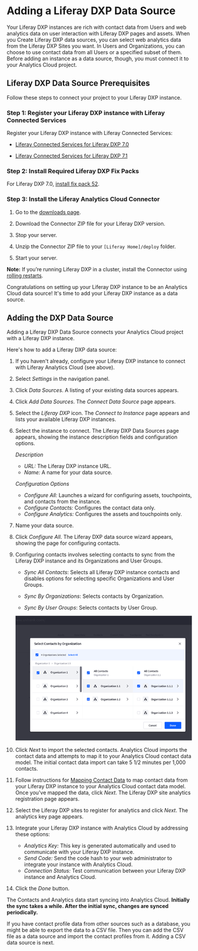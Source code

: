 # Adding a Liferay DXP Data Source [](id=adding-a-liferay-dxp-data-source)

Your Liferay DXP instances are rich with contact data from Users and web
analytics data on user interaction with Liferay DXP pages and assets. When you
Create Liferay DXP data sources, you can select web analytics data from the
Liferay DXP Sites you want. In Users and Organizations, you can choose to use
contact data from all Users or a specified subset of them. Before adding an
instance as a data source, though, you must connect it to your Analytics Cloud
project. 

## Liferay DXP Data Source Prerequisites [](id=liferay-dxp-data-source-prerequisites)

Follow these steps to connect your project to your Liferay DXP instance.

### Step 1: Register your Liferay DXP instance with Liferay Connected Services [](id=step-1-register-your-liferay-dxp-instance-with-liferay-connected-services)

Register your Liferay DXP instance with Liferay Connected Services:

- [Liferay Connected Services for Liferay DXP 7.0](https://customer.liferay.com/documentation/7.0/deploy/-/official_documentation/deployment/managing-liferay-with-liferay-connected-services) 

- [Liferay Connected Services for Liferay DXP 7.1](https://customer.liferay.com/documentation/7.1/deploy/-/official_documentation/deployment/managing-liferay-dxp-with-liferay-connected-services)

### Step 2: Install Required Liferay DXP Fix Packs [](id=step-2-install-required-liferay-dxp-fix-packs)

For Liferay DXP 7.0, 
[install fix pack 52](https://customer.liferay.com/documentation/7.0/deploy/-/official_documentation/deployment/patching-liferay). 

### Step 3: Install the Liferay Analytics Cloud Connector [](id=step-3-install-the-liferay-analytics-cloud-connector)

1. Go to the
[downloads page](https://web.liferay.com/group/customer/dxp/downloads/analytics-cloud). 

2. Download the Connector ZIP file for your Liferay DXP version.

3. Stop your server. 

4. Unzip the Connector ZIP file to your `[Liferay Home]/deploy` folder.

5. Start your server.

**Note:** If you’re running Liferay DXP in a cluster, install the Connector 
using 
[rolling restarts](https://customer.liferay.com/documentation/7-1/deploy/-/official_documentation/deployment/using-rolling-restarts). 

Congratulations on setting up your Liferay DXP instance to be an Analytics Cloud
data source! It's time to add your Liferay DXP instance as a data source. 

## Adding the DXP Data Source [](id=adding-the-dxp-data-source)

Adding a Liferay DXP Data Source connects your Analytics Cloud project with
a Liferay DXP instance. 

Here's how to add a Liferay DXP data source:

1.  If you haven't already, configure your Liferay DXP instance to connect with
    Liferay Analytics Cloud (see above).

2.  Select *Settings* in the navigation panel.

3.  Click *Data Sources*. A listing of your existing data sources appears.

4.  Click *Add Data Sources*. The *Connect Data Source* page appears. 

5.  Select the *Liferay DXP* icon. The *Connect to Instance* page appears and
    lists your available Liferay DXP instances. 

6.  Select the instance to connect. The Liferay DXP Data Sources page appears, 
    showing the instance description fields and configuration options. 

    *Description*

    - *URL:* The Liferay DXP instance URL.
    - *Name:* A name for your data source. 

    *Configuration Options*

    - *Configure All:* Launches a wizard for configuring assets, touchpoints, 
    and contacts from the instance. 
    - *Configure Contacts:* Configures the contact data only.
    - *Configure Analytics:* Configures the assets and touchpoints only.

7.  Name your data source.

8.  Click *Configure All*. The Liferay DXP data source wizard appears, showing
    the page for configuring contacts. 

9.  Configuring contacts involves selecting contacts to sync from the Liferay
    DXP instance and its Organizations and User Groups. 

    - *Sync All Contacts*: Selects all Liferay DXP instance contacts and disables options for selecting specific Organizations and User Groups.

    - *Sync By Organizations*: Selects contacts by Organization. 

    - *Sync By User Groups*: Selects contacts by User Group.

    ![Figure 1: Analytics Cloud lets you select and import contacts from a Liferay DXP instance and its Organizations and User Groups.](../../images/select-dxp-contacts-by-org.png)

10. Click *Next* to import the selected contacts. Analytics Cloud imports the
    contact data and attempts to map it to your Analytics Cloud contact data
    model. The initial contact data import can take 5 1/2 minutes per 1,000
    contacts. 

11. Follow instructions for 
    [Mapping Contact Data](https://github.com/liferay/liferay-docs/blob/master/discover/analytics-cloud/articles/02-getting-started/04-mapping-contact-data.markdown)
    to  map contact data from your Liferay DXP instance to your Analytics Cloud
    contact data model. Once you've mapped the data, click *Next*. The Liferay
    DXP site analytics registration page appears. 

12. Select the Liferay DXP sites to register for analytics and click *Next*.
    The analytics key page appears. 

13. Integrate your Liferay DXP instance with Analytics Cloud by addressing
    these options: 

    - *Analytics Key:* This key is generated automatically and used to 
      communicate with your Liferay DXP instance. 
    - *Send Code:* Send the code hash to your web administrator to integrate 
      your instance with Analytics Cloud.
    - *Connection Status:* Test communication between your Liferay DXP instance 
      and Analytics Cloud. 

14. Click the *Done* button. 

The Contacts and Analytics data start syncing into Analytics Cloud. **Initially 
the sync takes a while. After the initial sync, changes are synced 
periodically.**

If you have contact profile data from other sources such as a database, you
might be able to export the data to a CSV file. Then you can add the CSV file as
a data source and import the contact profiles from it. Adding a CSV data source
is next. 
